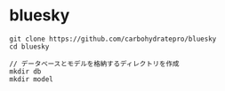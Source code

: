# bluesky

```text
git clone https://github.com/carbohydratepro/bluesky
cd bluesky

// データベースとモデルを格納するディレクトリを作成
mkdir db
mkdir model
```
